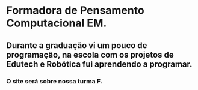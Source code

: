 # Formadora de Pensamento Computacional EM.
## Durante a graduação vi um pouco de programação, na escola com os projetos de Edutech e Robótica fui aprendendo a programar.
### O site será sobre nossa turma F.
